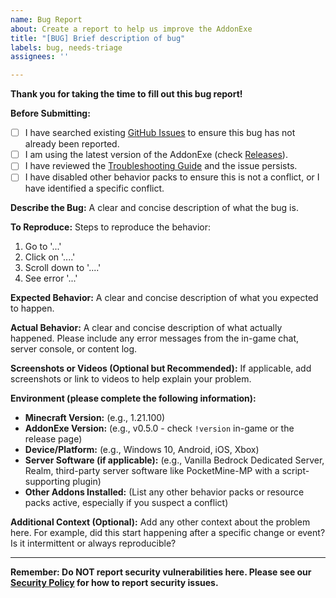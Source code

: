 ```yaml
---
name: Bug Report
about: Create a report to help us improve the AddonExe
title: "[BUG] Brief description of bug"
labels: bug, needs-triage
assignees: ''

---
```


**Thank you for taking the time to fill out this bug report!**

**Before Submitting:**
- [ ] I have searched existing [GitHub Issues](https://github.com/SjnExe/AddonExe/issues) to ensure this bug has not already been reported.
- [ ] I am using the latest version of the AddonExe (check [Releases](https://github.com/SjnExe/AddonExe/releases)).
- [ ] I have reviewed the [Troubleshooting Guide](https://github.com/SjnExe/AddonExe/blob/main/Docs/Troubleshooting.md) and the issue persists.
- [ ] I have disabled other behavior packs to ensure this is not a conflict, or I have identified a specific conflict.

**Describe the Bug:**
A clear and concise description of what the bug is.

**To Reproduce:**
Steps to reproduce the behavior:
1. Go to '...'
2. Click on '....'
3. Scroll down to '....'
4. See error '...'

**Expected Behavior:**
A clear and concise description of what you expected to happen.

**Actual Behavior:**
A clear and concise description of what actually happened. Please include any error messages from the in-game chat, server console, or content log.

**Screenshots or Videos (Optional but Recommended):**
If applicable, add screenshots or link to videos to help explain your problem.

**Environment (please complete the following information):**
*   **Minecraft Version:** (e.g., 1.21.100)
*   **AddonExe Version:** (e.g., v0.5.0 - check `!version` in-game or the release page)
*   **Device/Platform:** (e.g., Windows 10, Android, iOS, Xbox)
*   **Server Software (if applicable):** (e.g., Vanilla Bedrock Dedicated Server, Realm, third-party server software like PocketMine-MP with a script-supporting plugin)
*   **Other Addons Installed:** (List any other behavior packs or resource packs active, especially if you suspect a conflict)

**Additional Context (Optional):**
Add any other context about the problem here. For example, did this start happening after a specific change or event? Is it intermittent or always reproducible?

---

**Remember: Do NOT report security vulnerabilities here. Please see our [Security Policy](https://github.com/SjnExe/AddonExe/blob/main/.github/SECURITY.md) for how to report security issues.**
